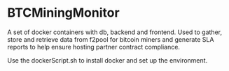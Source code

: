 # BTCMiningMonitor
A set of docker containers with db, backend and frontend. Used to gather, store and retrieve data from f2pool for bitcoin miners and generate SLA reports to help ensure hosting partner contract compliance.

Use the dockerScript.sh to install docker and set up the environment. 